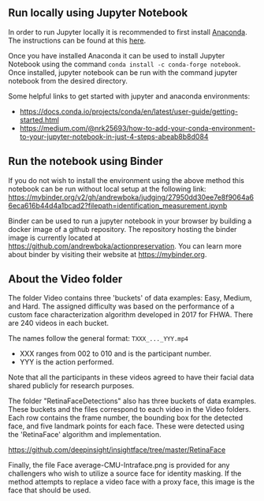 ## Run locally using Jupyter Notebook

In order to run Jupyter locally it is recommended to first install [Anaconda](https://www.anaconda.com/). The instructions can be found at this [here]( https://docs.anaconda.com/anaconda/install/windows/). 

Once you have installed Anaconda it can be used to install Jupyter Notebook using the command `conda install -c conda-forge notebook`. Once installed, jupyter notebook can be run with the command jupyter notebook from the desired directory.

Some helpful links to get started with jupyter and anaconda environments: 
- https://docs.conda.io/projects/conda/en/latest/user-guide/getting-started.html
- https://medium.com/@nrk25693/how-to-add-your-conda-environment-to-your-jupyter-notebook-in-just-4-steps-abeab8b8d084

## Run the notebook using Binder

If you do not wish to install the environment using the above method this notebook can be run without local setup at the following link: https://mybinder.org/v2/gh/andrewboka/judging/27950dd30ee7e8f9064a66eca616b44d4a1bcad2?filepath=identification_measurement.ipynb

Binder can be used to run a jupyter notebook in your browser by building a docker image of a github repository. The repository hosting the binder image is currently located at https://github.com/andrewboka/actionpreservation. You can learn more about binder by visiting their website at https://mybinder.org.


## About the Video folder

The folder Video contains three 'buckets' of data examples: Easy, Medium, and Hard. The assigned difficulty was based on the performance of a custom face characterization algorithm developed in 2017 for FHWA.  There are 240 videos in each bucket.


The names follow the general format: `TXXX_..._YYY.mp4`
- XXX ranges from 002 to 010 and is the participant number.
- YYY is the action performed.

Note that all the participants in these videos agreed to have their facial data shared publicly for research purposes.


The folder "RetinaFaceDetections" also has three buckets of data examples. These buckets and the files correspond to each video in the Video folders.  Each row contains the frame number, the bounding box for the detected face, and five landmark points for each face.  These were detected using the 'RetinaFace' algorithm and implementation.

https://github.com/deepinsight/insightface/tree/master/RetinaFace

Finally, the file Face average-CMU-Intraface.png is provided for any challengers who wish to utilize a source face for identity masking.  If the method attempts to replace a video face with a proxy face, this image is the face that should be used.

